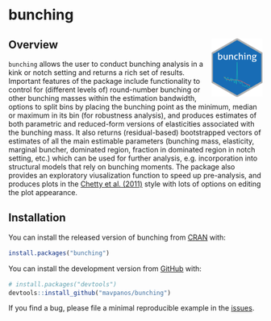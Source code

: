 
<!-- README.md is generated from README.Rmd. Please edit that file -->

# bunching

<!-- badges: start -->
<!-- badges: end -->

## Overview <img src='man/figures/bunching_logo.png' style='float: right; width: 20%' />

`bunching` allows the user to conduct bunching analysis in a kink or
notch setting and returns a rich set of results. Important features of
the package include functionality to control for (different levels of)
round-number bunching or other bunching masses within the estimation
bandwidth, options to split bins by placing the bunching point as the
minimum, median or maximum in its bin (for robustness analysis), and
produces estimates of both parametric and reduced-form versions of
elasticities associated with the bunching mass. It also returns
(residual-based) bootstrapped vectors of estimates of all the main
estimable parameters (bunching mass, elasticity, marginal buncher,
dominated region, fraction in dominated region in notch setting, etc.)
which can be used for further analysis, e.g. incorporation into
structural models that rely on bunching moments. The package also
provides an exploratory viusalization function to speed up pre-analysis,
and produces plots in the [Chetty et
al. (2011)](https://doi.org/10.1093/qje/qjr013) style with lots of
options on editing the plot appearance.

## Installation

You can install the released version of bunching from
[CRAN](https://CRAN.R-project.org) with:

``` r
install.packages("bunching")
```

You can install the development version from
[GitHub](https://github.com/) with:

``` r
# install.packages("devtools")
devtools::install_github("mavpanos/bunching")
```

If you find a bug, please file a minimal reproducible example in the
[issues](https://github.com/mavpanos/bunching/issues).
